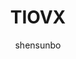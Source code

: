 ---
layout:       post
title:        "TIOVX"
author:       "shensunbo"
header-style: text
catalog:      true
tags:
    - TI
    - TIOVX
---